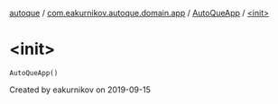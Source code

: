 [autoque](../../index.md) / [com.eakurnikov.autoque.domain.app](../index.md) / [AutoQueApp](index.md) / [&lt;init&gt;](./-init-.md)

# &lt;init&gt;

`AutoQueApp()`

Created by eakurnikov on 2019-09-15

